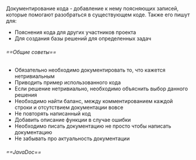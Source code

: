Документирование кода - добавление к нему поясняющих записей, которые помогают разобраться в существующем коде. Также его пишут для:
- Пояснения кода для других участников проекта
- Для создания базы решений для определенных задач
###### ==Общие советы==
- Обязательно необходимо документировать то, что кажется нетривиальным
- Приводить пример использованного кода
- Если решение нетривиально, необходимо объяснить выбор данного решения
- Необходимо найти баланс, между комментированием каждой строки и отсутствием документации вовсе 
- Не повторять написанный код
- Добавить описание функции в случае ошибки
- Необходимо писать документацию не просто чтобы написать документацию
- Не забывать про актуальность документации
###### ==JavaDoc==



